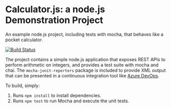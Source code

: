 Calculator.js: a node.js Demonstration Project
==============================================
An example node.js project, including tests with mocha, that behaves like
a pocket calculator.

[![Build Status](https://bibekkarmacharya.visualstudio.com/Integrating%20External%20Source%20Control%20with%20Azure%20Pipelines/_apis/build/status/bibekk.calculator?branchName=master)](https://bibekkarmacharya.visualstudio.com/Integrating%20External%20Source%20Control%20with%20Azure%20Pipelines/_build/latest?definitionId=1&branchName=master)

The project contains a simple node.js application that exposes REST APIs
to perform arithmetic on integers, and provides a test suite with mocha
and chai.  The `mocha-junit-reporters` package is included to provide XML
output that can be presented in a continuous integration tool like
[Azure DevOps](https://azure.com/devops).

To build, simply:

1. Runs `npm install` to install dependencies.
2. Runs `npm test` to run Mocha and execute the unit tests.

